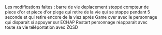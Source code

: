 Les modifications faites : barre de vie
                           deplacement stoppé
                           compteur de piece d'or et piece d'or
                           piege qui retire de la vie qui se stoppe pendant 5 seconde et qui retire encore de la viez après
                           Game over avec le personnage qui disparait si appuyer sur ECHAP Restart personnage réapparait avec toute sa vie
                           téléportation avec ZQSD
                           
                           

